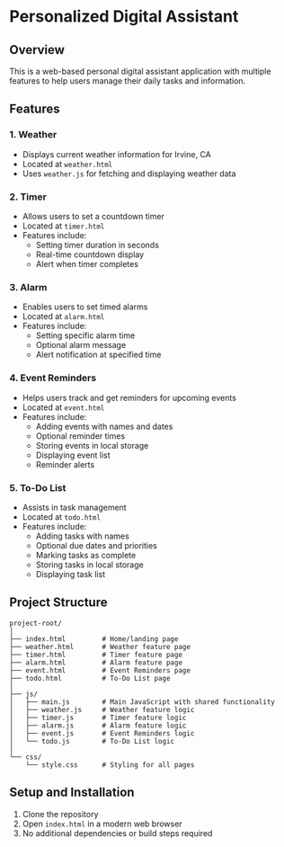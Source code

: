 # Personalized Digital Assistant

## Overview
This is a web-based personal digital assistant application with multiple features to help users manage their daily tasks and information.

## Features

### 1. Weather
- Displays current weather information for Irvine, CA
- Located at `weather.html`
- Uses `weather.js` for fetching and displaying weather data

### 2. Timer
- Allows users to set a countdown timer
- Located at `timer.html`
- Features include:
  - Setting timer duration in seconds
  - Real-time countdown display
  - Alert when timer completes

### 3. Alarm
- Enables users to set timed alarms
- Located at `alarm.html`
- Features include:
  - Setting specific alarm time
  - Optional alarm message
  - Alert notification at specified time

### 4. Event Reminders
- Helps users track and get reminders for upcoming events
- Located at `event.html`
- Features include:
  - Adding events with names and dates
  - Optional reminder times
  - Storing events in local storage
  - Displaying event list
  - Reminder alerts

### 5. To-Do List
- Assists in task management
- Located at `todo.html`
- Features include:
  - Adding tasks with names
  - Optional due dates and priorities
  - Marking tasks as complete
  - Storing tasks in local storage
  - Displaying task list

## Project Structure
```
project-root/
│
├── index.html         # Home/landing page
├── weather.html       # Weather feature page
├── timer.html         # Timer feature page
├── alarm.html         # Alarm feature page
├── event.html         # Event Reminders page
├── todo.html          # To-Do List page
│
├── js/
│   ├── main.js        # Main JavaScript with shared functionality
│   ├── weather.js     # Weather feature logic
│   ├── timer.js       # Timer feature logic
│   ├── alarm.js       # Alarm feature logic
│   ├── event.js       # Event Reminders logic
│   └── todo.js        # To-Do List logic
│
└── css/
    └── style.css      # Styling for all pages
```

## Setup and Installation
1. Clone the repository
2. Open `index.html` in a modern web browser
3. No additional dependencies or build steps required
